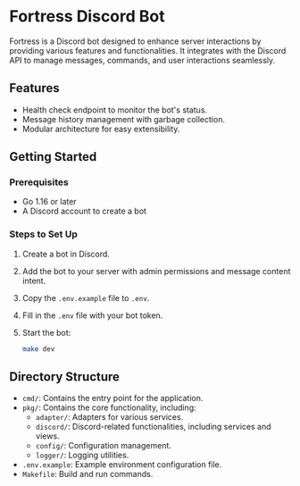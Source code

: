 # Fortress Discord Bot

Fortress is a Discord bot designed to enhance server interactions by providing various features and functionalities. It integrates with the Discord API to manage messages, commands, and user interactions seamlessly.

## Features
- Health check endpoint to monitor the bot's status.
- Message history management with garbage collection.
- Modular architecture for easy extensibility.

## Getting Started

### Prerequisites
- Go 1.16 or later
- A Discord account to create a bot

### Steps to Set Up

1. Create a bot in Discord.
2. Add the bot to your server with admin permissions and message content intent.
3. Copy the `.env.example` file to `.env`.
4. Fill in the `.env` file with your bot token.
5. Start the bot:

   ```bash
   make dev
   ```

## Directory Structure

- `cmd/`: Contains the entry point for the application.
- `pkg/`: Contains the core functionality, including:
  - `adapter/`: Adapters for various services.
  - `discord/`: Discord-related functionalities, including services and views.
  - `config/`: Configuration management.
  - `logger/`: Logging utilities.
- `.env.example`: Example environment configuration file.
- `Makefile`: Build and run commands.
